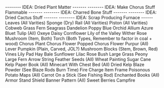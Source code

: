 -------- IDEA: Dried Plant Matter -------
-------- IDEA: Make Chorus Stuff Flammable -------
-------- IDEA: Charred Bone Stuff -------
-------- IDEA: Dried Cactus Stuff -------
-------- IDEA: Scrap Producing Furnace ------
Leaves (All Varities)
Sponge (Dry)
Rail (All Varities)
Piston (All Varities)
Cobweb
Grass
Fern
Seagrass
Dandelion
Poppy
Blue Orchid
Allium
Azure Bluet
Tulip (All)
Oxeye Daisy
Cornflower
Lily of the Valley
Wither Rose
Mushroom (Item, Both)
Torch (Both Types, Remember to factor in coal + wood)
Chorus Plant
Chorus Flower
Popped Chorus Flower
Purpur (All)
Lever
Pumpkin (Plain, Carved, JOL?)
Mushroom Blocks (Stem, Brown, Red)
Vines
Lily Pad
Hay Bale
Sunflower
Lilac
Rose Bush
Large Grass
Peony
Large Fern
Arrow
String
Feather
Seeds (All)
Wheat
Painting
Sugar Cane
Kelp
Paper
Book (All)
Minecart With Chest
Bed (All)
Dried Kelp
Blaze Powder (See Blaze Rods Burn Time)
Fire Charge
Item Frame
Poisonous Potato
Maps (All)
Carrot On a Stick (See Fishing Rod)
Enchanted Books (All)
Armor Stand
Shield
Banner Pattern (All)
Sweet Berries
Campfire
